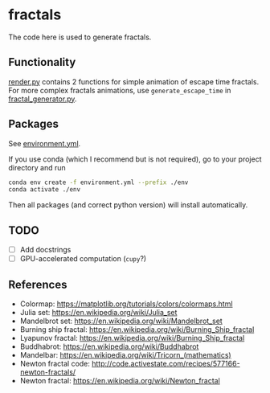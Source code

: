 # fractals
The code here is used to generate fractals.

## Functionality
[render.py](render.py) contains 2 functions for simple animation of escape time fractals. 
For more complex fractals animations, use `generate_escape_time` in [fractal_generator.py](fractal_generator.py). 

## Packages
See [environment.yml](environment.yml).

If you use conda (which I recommend but is not required), go to your project directory and run
```bash
conda env create -f environment.yml --prefix ./env
conda activate ./env
```
Then all packages (and correct python version) will install automatically. 

## TODO
- [ ] Add docstrings
- [ ] GPU-accelerated computation (`cupy`?)

## References
- Colormap:             https://matplotlib.org/tutorials/colors/colormaps.html
- Julia set:            https://en.wikipedia.org/wiki/Julia_set
- Mandelbrot set:       https://en.wikipedia.org/wiki/Mandelbrot_set
- Burning ship fractal: https://en.wikipedia.org/wiki/Burning_Ship_fractal
- Lyapunov fractal:     https://en.wikipedia.org/wiki/Burning_Ship_fractal
- Buddhabrot:           https://en.wikipedia.org/wiki/Buddhabrot
- Mandelbar:            https://en.wikipedia.org/wiki/Tricorn_(mathematics)
- Newton fractal code:  http://code.activestate.com/recipes/577166-newton-fractals/
- Newton fractal:       https://en.wikipedia.org/wiki/Newton_fractal
